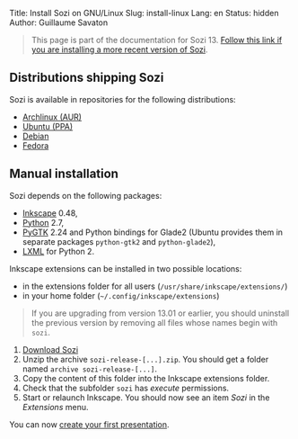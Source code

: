 Title: Install Sozi on GNU/Linux
Slug: install-linux
Lang: en
Status: hidden
Author: Guillaume Savaton

> This page is part of the documentation for Sozi 13.
> [Follow this link if you are installing a more recent version of Sozi](|filename|install.md).

Distributions shipping Sozi
---------------------------

Sozi is available in repositories for the following distributions:

* [Archlinux (AUR)](http://aur.archlinux.org/packages.php?ID=42270)
* [Ubuntu (PPA)](https://launchpad.net/~sunab/+archive/sozi-release)
* [Debian](http://packages.banuscorp.eu/debian/)
* [Fedora](https://apps.fedoraproject.org/packages/inkscape-sozi)

Manual installation
-------------------

Sozi depends on the following packages:

* [Inkscape](http://inkscape.org) 0.48,
* [Python](http://python.org/) 2.7,
* [PyGTK](http://www.pygtk.org/) 2.24 and Python bindings for Glade2 (Ubuntu provides them in separate packages `python-gtk2` and `python-glade2`),
* [LXML](http://lxml.de/) for Python 2.

Inkscape extensions can be installed in two possible locations:

* in the extensions folder for all users (`/usr/share/inkscape/extensions/`)
* in your home folder (`~/.config/inkscape/extensions`)

> If you are upgrading from version 13.01 or earlier,
you should uninstall the previous version by removing all files whose names begin with `sozi`.

1. [Download Sozi](https://github.com/senshu/Sozi/releases/download/13.11/sozi-release-13.11-30213629.zip)
2. Unzip the archive `sozi-release-[...].zip`.
You should get a folder named `archive sozi-release-[...]`.
3. Copy the content of this folder into the Inkscape extensions folder.
4. Check that the subfolder `sozi` has *execute* permissions.
5. Start or relaunch Inkscape.
You should now see an item *Sozi* in the *Extensions* menu.

You can now [create your first presentation](|filename|create.md).
